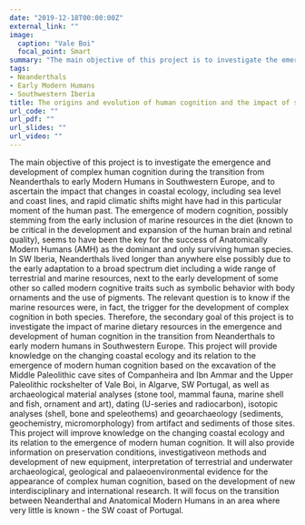 ```yaml
---
date: "2019-12-18T00:00:00Z"
external_link: ""
image:
  caption: "Vale Boi"
  focal_point: Smart
summary: "The main objective of this project is to investigate the emergence and development of complex human cognition during the transition from Neanderthals to early Modern Humans in Southwestern Europe, and to ascertain the impact that changes in coastal ecology, including sea level and coast lines, and rapid climatic shifts might have had in this particular moment of the human past."
tags:
- Neanderthals
- Early Modern Humans
- Southwestern Iberia
title: The origins and evolution of human cognition and the impact of southwestern european coastal ecology
url_code: ""
url_pdf: ""
url_slides: ""
url_video: ""
---
```


The main objective of this project is to investigate the emergence and development of complex human cognition during the transition from Neanderthals to early Modern Humans in Southwestern Europe, and to ascertain the impact that changes in coastal ecology, including sea level and coast lines, and rapid climatic shifts might have had in this particular moment of the human past.
The emergence of modern cognition, possibly stemming from the early inclusion of marine resources in the diet (known to be critical in the development and expansion of the human brain and retinal quality), seems to have been the key for the success of Anatomically Modern Humans (AMH) as the dominant and only surviving human species. In SW Iberia, Neanderthals lived longer than anywhere else possibly due to the early adaptation to a broad spectrum diet including a wide range of terrestrial and marine resources, next to the early development of some other so called modern cognitive traits such as symbolic behavior with body ornaments and the use of pigments. The relevant question is to know if the marine resources were, in fact, the trigger for the development of complex cognition in both species. Therefore, the secondary goal of this project is to investigate the impact of marine dietary resources in the emergence and development of human cognition in the transition from Neanderthals to early
modern humans in Southwestern Europe.
This project will provide knowledge on the changing coastal ecology and its relation to the emergence of modern human cognition based on the excavation of the Middle Paleolithic cave sites of Companheira and Ibn Ammar and the Upper Paleolithic rockshelter of Vale Boi, in Algarve, SW Portugal, as well as archaeological material analyses (stone tool, mammal fauna, marine shell and fish, ornament and art), dating (U-series and radiocarbon), isotopic analyses
(shell, bone and speleothems) and geoarchaeology (sediments, geochemistry, micromorphology) from artifact and sediments of those sites.
This project will improve knowledge on the changing coastal ecology and its relation to the emergence of modern human cognition. It will also provide information on preservation conditions, investigativeon methods and development of new equipment, interpretation of terrestrial and underwater archaeological, geological and palaeoenvironmental evidence for the appearance of complex human cognition, based on the development of new interdisciplinary and international research. It will focus on the transition between Neanderthal and Anatomical Modern Humans in an area where very little is known - the SW coast of Portugal.